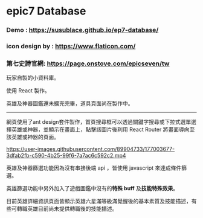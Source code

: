 # epic7 Database

### Demo : https://susublace.github.io/ep7-database/

### icon design by : https://www.flaticon.com/

### 第七史詩官網: https://page.onstove.com/epicseven/tw

玩家自製的小資料庫。

使用 React 製作。

英雄及神器圖鑑還未擴充完畢，道具頁面尚在製作中。

---
網頁使用了ant design套件製作，首頁搜尋框可以透過關鍵字搜尋或下拉式選單選擇英雄或神器，並顯示在畫面上，點擊該圖片後利用 React Router 將畫面導向至該英雄或神器的頁面。

https://user-images.githubusercontent.com/89904733/177003677-3dfab2fb-c590-4b25-99f6-7a7ac6c592c2.mp4

英雄及神器篩選功能因為沒有串接後端 api ，皆使用 javascript 來達成條件篩選。

英雄篩選功能中另外加入了遊戲圖鑑中沒有的**特殊 buff** 及**技能特殊效果**。

目前英雄詳細資訊頁面皆顯示英雄六星滿等級滿覺醒後的基本素質及技能描述，有些可轉職英雄目前尚未提供轉職後的技能描述。
